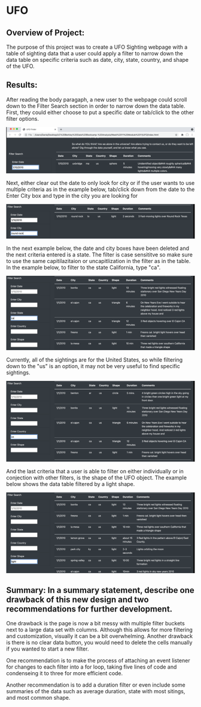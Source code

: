 # UFO


## Overview of Project:
The purpose of this project was to create a UFO Sighting webpage with a table of sighting data that a user could apply a filter to narrow down the data table on specific criteria such as date, city, state, country, and shape of the UFO.  </br>

## Results: 
After reading the body paragaph, a new user to the webpage could scroll down to the Filter Search section in order to narrow down the data table.  First, they could either choose to put a specific date or tab/click to the other filter options. </br> 

![Screenshot](https://github.com/daniethecreator/UFO/blob/main/static/images/UFO_ENTER_DATE_FILTER.png)

Next, either clear out the date to only look for city or if the user wants to use multiple criteria as in the example below, tab/click down from the date to the Enter City box and type in the city you are looking for </br>

![Screenshot](https://github.com/daniethecreator/UFO/blob/main/static/images/UFO_ENTER_CITY_FILTER.png)


In the next example below, the date and city boxes have been deleted and the next criteria entered is a state. The filter is case sensititve so make sure to use the same capitilazitaion or uncapitlization in the filter as in the table. In the example below, to filter to the state California, type "ca".  </br>

![Screenshot](https://github.com/daniethecreator/UFO/blob/main/static/images/UFO_ENTER_STATE_FILTER_CA.png)

Currently, all of the sightings are for the United States, so while filtering down to the "us" is an option, it may not be very useful to find specific sightings.  </br>

![Screenshot](https://github.com/daniethecreator/UFO/blob/main/static/images/UFO_ENTER_COUNTRY_FILTER_US.png)

And the last criteria that a user is able to filter on either individually or in conjection with other filters, is the shape of the UFO object. The example below shows the data table filtered by a light shape. </br>

![Screenshot](https://github.com/daniethecreator/UFO/blob/main/static/images/UFO_ENTER_SHAPE_FILTER_LIGHT.png)

## Summary: In a summary statement, describe one drawback of this new design and two recommendations for further development.

One drawback is the page is now a bit messy with multiple filter buckets next to a large data set with columns.  Although this allows for more filtering and customization, visually it can be a bit overwhelming. Another drawback is there is no clear data button, you would need to delete the cells manually if you wanted to start a new filter. </br>

One recommendation is to make the process of attaching an event listener for changes to each filter into a for loop, taking five lines of code and condenseing it to three for more efficient code.  </br>

Another recommendation is to add a duration filter or even include some summaries of the data such as average duration, state with most sitings, and most common shape.  </br>
